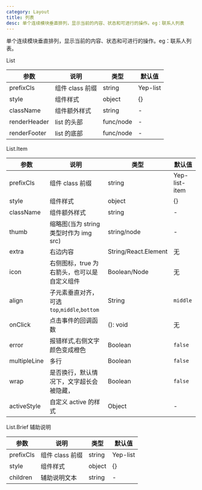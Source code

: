 ```yaml
---
category: Layout
title: 列表
desc: 单个连续模块垂直排列，显示当前的内容、状态和可进行的操作。eg：联系人列表
---
```


单个连续模块垂直排列，显示当前的内容、状态和可进行的操作。eg：联系人列表。

<DEMO>

List

| 参数         | 说明            | 类型      | 默认值   |
| ------------ | --------------- | --------- | -------- |
| prefixCls    | 组件 class 前缀 | string    | Yep-list |
| style        | 组件样式        | object    | {}       |
| className    | 组件额外样式    | string    | -        |
| renderHeader | list 的头部     | func/node | -        |
| renderFooter | list 的底部     | func/node | -        |

List.Item

| 参数         | 说明                                        | 类型                 | 默认值        |
| ------------ | ------------------------------------------- | -------------------- | ------------- |
| prefixCls    | 组件 class 前缀                             | string               | Yep-list-item |
| style        | 组件样式                                    | object               | {}            |
| className    | 组件额外样式                                | string               | -             |
| thumb        | 缩略图(当为 string 类型时作为 img src)      | string/node          | -             |
| extra        | 右边内容                                    | String/React.Element | 无            |
| icon         | 右侧图标，true 为右箭头，也可以是自定义组件 | Boolean/Node         | 无            |
| align        | 子元素垂直对齐，可选`top`,`middle`,`bottom` | String               | `middle`      |
| onClick      | 点击事件的回调函数                          | (): void             | 无            |
| error        | 报错样式,右侧文字颜色变成橙色               | Boolean              | `false`       |
| multipleLine | 多行                                        | Boolean              | `false`       |
| wrap         | 是否换行，默认情况下，文字超长会被隐藏，    | Boolean              | `false`       |
| activeStyle  | 自定义 active 的样式                        | Object               | -             |

List.Brief 辅助说明

| 参数      | 说明            | 类型   | 默认值   |
| --------- | --------------- | ------ | -------- |
| prefixCls | 组件 class 前缀 | string | Yep-list |
| style     | 组件样式        | object | {}       |
| children  | 辅助说明文本    | string | -        |

